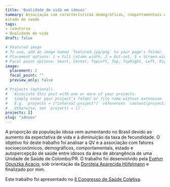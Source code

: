 ```yaml
---
title: 'Qualidade de vida em idosos'
summary: Associação com características demográficas, comportamentais e 
estado de saúde
tags:
- coautoria
- Qualidade de vida
draft: false

# Featured image
# To use, add an image named `featured.jpg/png` to your page's folder.
# Placement options: 1 = Full column width, 2 = Out-set, 3 = Screen-width
# Focal point options: Smart, Center, TopLeft, Top, TopRight, Left, Right, BottomLeft, Bottom, BottomRight
image:
  placement: 2
  focal_point: ""
  preview_only: false

# Projects (optional).
#   Associate this post with one or more of your projects.
#   Simply enter your project's folder or file name without extension.
#   E.g. `projects = ["internal-project"]` references `content/project/deep-learning/index.md`.
#   Otherwise, set `projects = []`.
projects: []
slug: "idosos"
---
```


A proporção da população idosa vem aumentando no Brasil devido ao aumento da
expectativa de vida e à diminuição da taxa de fecundidade. O objetivo foi
deste trabalho foi analisar a QV e a associação com fatores
socioeconômicos, demográficos, comportamentais, estado e autopercepção de saúde
entre idosos da área de abrangência de uma Unidade de Saúde de Colombo/PR.
O trabalho foi desenvolvido pela [Evelyn Opuszka Acacio](https://www.linkedin.com/in/evelyn-opuszka-acacio-7b942553/?originalSubdomain=br), 
sob orientação da 
[Doroteia Aparecida Höfelmann](http://lattes.cnpq.br/8255268283219203) e 
finalizado por mim.

Este trabalho foi apresentado no [II Congresso de Saúde Coletiva](https://drive.google.com/file/d/1fEZPuW41EUcYCjRaKZFvK27MVOVp35Gd/view).
